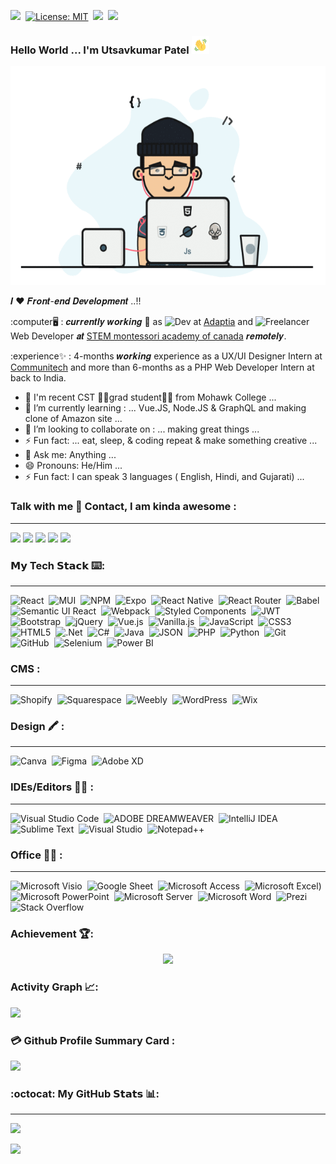 [![](https://img.shields.io/badge/Create-License-red)](https://shields.io/category/license)&nbsp;
[![License: MIT](https://img.shields.io/badge/License-MIT-brightgreen.svg)](https://opensource.org/licenses/MIT)&nbsp;
![](https://komarev.com/ghpvc/?username=Utsav360&color-brightgreen.svg)&nbsp; 
![](https://img.shields.io/badge/Joined_Github-September%2020%2C%202020-blueviolet)


### Hello World ... I'm Utsavkumar Patel <img src="https://github.com/Utsav360/Utsav360/blob/main/WaveSign.gif" width="28px" alt="WaveSign">

<img alt="Utsavkumar_Patel" src="https://github.com/Utsav360/Utsav360/blob/main/Programmer.gif" width="600" height="350" />
<br/>

𝑰 ❤️ 𝑭𝒓𝒐𝒏𝒕-𝒆𝒏𝒅 𝑫𝒆𝒗𝒆𝒍𝒐𝒑𝒎𝒆𝒏𝒕 ..!!

:computer🖥️  :  𝒄𝒖𝒓𝒓𝒆𝒏𝒕𝒍𝒚  𝒘𝒐𝒓𝒌𝒊𝒏𝒈 💼  as ![Dev](https://img.shields.io/badge/Web_Developer-green?style=for-the-badge&logo=shopify&&labelColor=black&logoColor=black) at [Adaptia](https://www.adaptiadesign.com/) and ![Freelancer](https://img.shields.io/badge/Freelancer-blue?style=for-the-badge&logo=Freelancer&logoColor=white) Web Developer 𝒂𝒕 [STEM montessori academy of canada](https://stemacademy.net/) 𝒓𝒆𝒎𝒐𝒕𝒆𝒍𝒚.

:experience✨ : 4-months 𝒘𝒐𝒓𝒌𝒊𝒏𝒈 experience as a UX/UI Designer Intern at [Communitech](https://www.communitech.ca/) and more than 6-months as a PHP Web Developer Intern at back to India.

- 💫 I'm recent CST 👨‍💻grad student🧑‍🎓 from Mohawk College ...
- 🔭 I’m currently learning : ... Vue.JS, Node.JS & GraphQL and making clone of Amazon site ...
- 👯 I’m looking to collaborate on : ... making great things ...
- ⚡ Fun fact: ... eat, sleep, & coding repeat & make something creative ... 
- 💬 Ask me:  Anything ...
- 😄 Pronouns: He/Him ...
- ⚡ Fun fact: I can speak 3 languages ( English, Hindi, and Gujarati) ...


### Talk with me 📱 Contact, I am kinda awesome : 
-----
[![](https://img.shields.io/badge/LinkedIn-Utsavkumar_Patel-blue?logo=Linkedin&logoColor=blue&labelColor=black)](https://www.linkedin.com/in/utsavkumar-patel-e3606/)
[![](https://img.shields.io/badge/Outlook-Utsavkumar_Patel-%2335BDB2?logo=Outlook&logoColor=Red&labelColor=black)](mailto:utsavkumar-mukeshbhai.patel@mohawkcollege.ca)
[![](https://img.shields.io/badge/GitHub-Utsavkumar_Patel-%23181717?logo=github)](https://github.com/Utsav360)
[![](https://img.shields.io/badge/Whatsapp-Utsavkumar_Patel-25D366?logo=whatsapp&logoColor=green)](https://wa.me/+13653666324)
[![](https://img.shields.io/badge/Gmail-Utsavkumar_Patel-D1483?logo=gmail&logoColor=red&labelColor=white)](mailto:utsavpatel.m@gmail.com)

### 𝗠𝘆 Tech 𝗦𝘁𝗮𝗰𝗸 ⌨️:
-----
![React](https://img.shields.io/badge/-React.Js-61DAFB?style=for-the-badge&logo=react&logoColor=white)&nbsp;
![MUI](https://img.shields.io/badge/MUI-%230081CB?style=for-the-badge&logo=mui&logoColor=white)&nbsp;
![NPM](https://img.shields.io/badge/NPM-%23000000?style=for-the-badge&logo=npm&logoColor=white)&nbsp;
![Expo](https://img.shields.io/badge/expo-1C1E24?style=for-the-badge&logo=expo&logoColor=#D04A37)&nbsp;
![React Native](https://img.shields.io/badge/react_native-%2320232a?style=for-the-badge&logo=react&logoColor=%2361DAFB)&nbsp;
![React Router](https://img.shields.io/badge/React_Router-CA4245?style=for-the-badge&logo=react-router&logoColor=white)&nbsp;
![Babel](https://img.shields.io/badge/Babel-F9DC3e?style=for-the-badge&logo=babel&logoColor=black)&nbsp;
![Semantic UI React](https://img.shields.io/badge/Semantic%20UI%20React-%2335BDB2?style=for-the-badge&logo=SemanticUIReact&logoColor=white)&nbsp;
![Webpack](https://img.shields.io/badge/webpack-%238DD6F9.svg?style=for-the-badge&logo=webpack&logoColor=black)&nbsp;
![Styled Components](https://img.shields.io/badge/styled--components-DB7093?style=for-the-badge&logo=styled-components&logoColor=white)&nbsp;
![JWT](https://img.shields.io/badge/JWT-black?style=for-the-badge&logo=JSON%20web%20tokens)&nbsp;
![Bootstrap](https://img.shields.io/badge/bootstrap-%23563D7C.svg?style=for-the-badge&logo=bootstrap&logoColor=white)&nbsp;
![jQuery](https://img.shields.io/badge/jquery-%230769AD.svg?style=for-the-badge&logo=jquery&logoColor=white)&nbsp;
![Vue.js](https://img.shields.io/badge/-Vue.js-%232c3e50?style=for-the-badge&logo=vuedotjs)&nbsp;
![Vanilla.js](https://img.shields.io/badge/-Vanilla.js-yellow?style=for-the-badge&logo=vanilla)&nbsp;
![JavaScript](https://img.shields.io/badge/javascript-%23323330.svg?style=for-the-badge&logo=javascript&logoColor=%23F7DF1E)&nbsp;
![CSS3](https://img.shields.io/badge/css3-%231572B6.svg?style=for-the-badge&logo=css3&logoColor=white)&nbsp;
![HTML5](https://img.shields.io/badge/html5-%23E34F26.svg?style=for-the-badge&logo=html5&logoColor=white)&nbsp;
![.Net](https://img.shields.io/badge/.NET-5C2D91?style=for-the-badge&logo=.net&logoColor=white)&nbsp;
![C#](https://img.shields.io/badge/c%23-%23239120.svg?style=for-the-badge&logo=c-sharp&logoColor=white)&nbsp;
![Java](https://img.shields.io/badge/java-%23ED8B00.svg?style=for-the-badge&logo=java&logoColor=white)&nbsp;
![JSON](https://img.shields.io/badge/json-5E5C5C?style=for-the-badge&logo=json&logoColor=white)&nbsp;
![PHP](https://img.shields.io/badge/php-%23777BB4.svg?style=for-the-badge&logo=php&logoColor=white)&nbsp;
![Python](https://img.shields.io/badge/python-3670A0?style=for-the-badge&logo=python&logoColor=ffdd54)&nbsp;
![Git](https://img.shields.io/badge/git-%23F05033.svg?style=for-the-badge&logo=git&logoColor=white)&nbsp;
![GitHub](https://img.shields.io/badge/github-%23121011.svg?style=for-the-badge&logo=github&logoColor=white)&nbsp;
![Selenium](https://img.shields.io/badge/-selenium-%43B02A?style=for-the-badge&logo=selenium&logoColor=white)&nbsp;
![Power BI](https://img.shields.io/badge/Power_BI-F2C811?style=for-the-badge&logo=Power%20BI&logoColor=white)

### CMS  :
-----
![Shopify](https://img.shields.io/badge/shopify-8DB543?style=for-the-badge&logo=Shopify&logoColor=white)&nbsp;
![Squarespace](https://img.shields.io/badge/squarespace-2F3134?style=for-the-badge&logo=Squarespace&logoColor=white)&nbsp;
![Weebly](https://img.shields.io/badge/-weebly-%23E5E5E5?style=for-the-badge&logo=weebly&logoColor=058a5e)&nbsp;
![WordPress](https://img.shields.io/badge/WordPress-%23117AC9.svg?style=for-the-badge&logo=WordPress&logoColor=white)&nbsp;
![Wix](https://img.shields.io/badge/wix-000?style=for-the-badge&logo=wix&logoColor=white)

### Design 🖍 :
-----
![Canva](https://img.shields.io/badge/Canva-%2300C4CC.svg?&style=for-the-badge&logo=Canva&logoColor=white)&nbsp;
![Figma](https://img.shields.io/badge/Figma-F24E1E?style=for-the-badge&logo=figma&logoColor=white)&nbsp;
![Adobe XD](https://img.shields.io/badge/Adobe%20XD-470137?style=for-the-badge&logo=Adobe%20XD&logoColor=#FF61F6)&nbsp;

### IDEs/Editors 👨‍💻 : 
-----
![Visual Studio Code](https://img.shields.io/badge/Visual%20Studio%20Code-0078d7.svg?style=for-the-badge&logo=visual-studio-code&logoColor=white)&nbsp;
![ADOBE DREAMWEAVER](https://img.shields.io/badge/Adobe%20Dreamweaver-072401?style=for-the-badge&logo=Adobe%20Dreamweaver&logoColor=34F400)&nbsp;
![IntelliJ IDEA](https://img.shields.io/badge/IntelliJ_IDEA-000000.svg?style=for-the-badge&logo=intellij-idea&logoColor=white)&nbsp;
![Sublime Text](https://img.shields.io/badge/sublime_text-%23575757.svg?style=for-the-badge&logo=sublime-text&logoColor=important)&nbsp;
![Visual Studio](https://img.shields.io/badge/Visual%20Studio-5C2D91.svg?style=for-the-badge&logo=visual-studio&logoColor=white)&nbsp;
![Notepad++](https://img.shields.io/badge/Notepad++-90E59A.svg?style=for-the-badge&logo=notepad%2B%2B&logoColor=black)


### Office 👨‍💻 :
-----
![Microsoft Visio](https://img.shields.io/badge/Microsoft_Visio-3955A3?style=for-the-badge&logo=microsoft-visio&logoColor=white)&nbsp;
![Google Sheet](https://img.shields.io/badge/Google%20Sheets-34A853?style=for-the-badge&logo=google-sheets&logoColor=white)&nbsp;
![Microsoft Access](https://img.shields.io/badge/Microsoft_Access-A4373A?style=for-the-badge&logo=microsoft-access&logoColor=white)&nbsp;
![Microsoft Excel](https://img.shields.io/badge/Microsoft_Excel-217346?style=for-the-badge&logo=microsoft-excel&logoColor=white))&nbsp;
![Microsoft PowerPoint](https://img.shields.io/badge/Microsoft_PowerPoint-B7472A?style=for-the-badge&logo=microsoft-powerpoint&logoColor=white)&nbsp;
![Microsoft Server](https://img.shields.io/badge/Microsoft_SQL_Server-CC2927?style=for-the-badge&logo=microsoft-sql-server&logoColor=white)&nbsp;
![Microsoft Word](https://img.shields.io/badge/Microsoft_Word-2B579A?style=for-the-badge&logo=microsoft-word&logoColor=white)&nbsp;
![Prezi](https://img.shields.io/badge/Prezi-3181FF?style=for-the-badge&logo=prezi&logoColor=white)&nbsp;
![Stack Overflow](https://img.shields.io/badge/Stack_Overflow-FE7A16?style=for-the-badge&logo=stack-overflow&logoColor=white)


### Achievement 🏆:
<p align="center"><img src="https://github-profile-trophy.vercel.app/?username=Utsav360&theme=onestar" /></a> </p>

### Activity Graph 📈:
![](https://activity-graph.herokuapp.com/graph?username=Utsav360&theme=minimal)

### 💳 Github Profile Summary Card :
![](https://github-profile-summary-cards.vercel.app/api/cards/profile-details?username=Utsav360&theme=vue)

### :octocat: My GitHub 𝗦𝘁𝗮𝘁𝘀 📊:
----- 
[![](https://github-readme-stats.vercel.app/api?username=Utsav360&count_private=true&show_icons=true&border_radius=10&include_all_commits=true)](https://Utsav360.github.io/) 

[![](https://github-readme-stats.vercel.app/api/top-langs?username=Utsav360&layout=compact&count_private=true&border_radius=10&include_all_commits=true&card_width=450&langs_count=10)](https://Utsav360.github.io/)








